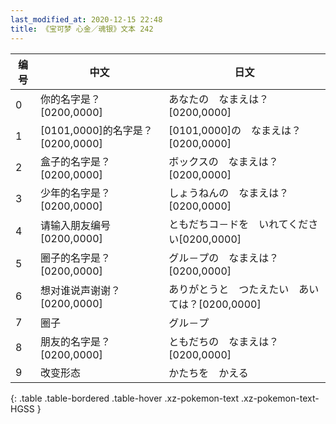 ```yaml
---
last_modified_at: 2020-12-15 22:48
title: 《宝可梦 心金／魂银》文本 242
---
```

| 编号 | 中文 | 日文 |
| ---- | ---- | ---- |
| 0 | 你的名字是？[0200,0000] | あなたの　なまえは？[0200,0000] |
| 1 | [0101,0000]的名字是？[0200,0000] | [0101,0000]の　なまえは？[0200,0000] |
| 2 | 盒子的名字是？[0200,0000] | ボックスの　なまえは？[0200,0000] |
| 3 | 少年的名字是？[0200,0000] | しょうねんの　なまえは？[0200,0000] |
| 4 | 请输入朋友编号[0200,0000] | ともだちコ－ドを　いれてください[0200,0000] |
| 5 | 圈子的名字是？[0200,0000] | グル－プの　なまえは？[0200,0000] |
| 6 | 想对谁说声谢谢？[0200,0000] | ありがとうと　つたえたい　あいては？[0200,0000] |
| 7 | 圈子 | グル－プ |
| 8 | 朋友的名字是？[0200,0000] | ともだちの　なまえは？[0200,0000] |
| 9 | 改变形态 | かたちを　かえる |
{: .table .table-bordered .table-hover .xz-pokemon-text .xz-pokemon-text-HGSS }